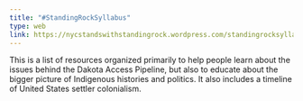```yaml
---
title: "#StandingRockSyllabus"
type: web
link: https://nycstandswithstandingrock.wordpress.com/standingrocksyllabus/
---
```


This is a list of resources organized primarily to help people learn about the issues behind the Dakota Access Pipeline, but also to educate about the bigger picture of Indigenous histories and politics. It also includes a timeline of United States settler colonialism.
